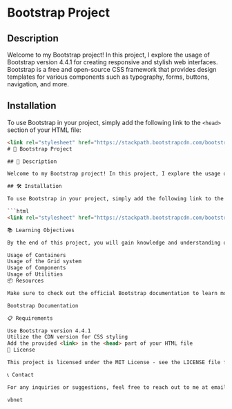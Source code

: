 # Bootstrap Project

## Description

Welcome to my Bootstrap project! In this project, I explore the usage of Bootstrap version 4.4.1 for creating responsive and stylish web interfaces. Bootstrap is a free and open-source CSS framework that provides design templates for various components such as typography, forms, buttons, navigation, and more.

## Installation

To use Bootstrap in your project, simply add the following link to the `<head>` section of your HTML file:

```html
<link rel="stylesheet" href="https://stackpath.bootstrapcdn.com/bootstrap/4.4.1/css/bootstrap.min.css" integrity="sha384-Vkoo8x4CGsO3+Hhxv8T/Q5PaXtkKtu6ug5TOeNV6gBiFeWPGFN9MuhOf23Q9Ifjh" crossorigin="anonymous">
# 🚀 Bootstrap Project

## 📝 Description

Welcome to my Bootstrap project! In this project, I explore the usage of Bootstrap version 4.4.1 for creating responsive and stylish web interfaces. Bootstrap is a free and open-source CSS framework that provides design templates for various components such as typography, forms, buttons, navigation, and more. 

## 🛠️ Installation

To use Bootstrap in your project, simply add the following link to the `<head>` section of your HTML file:

```html
<link rel="stylesheet" href="https://stackpath.bootstrapcdn.com/bootstrap/4.4.1/css/bootstrap.min.css" integrity="sha384-Vkoo8x4CGsO3+Hhxv8T/Q5PaXtkKtu6ug5TOeNV6gBiFeWPGFN9MuhOf23Q9Ifjh" crossorigin="anonymous">

📚 Learning Objectives

By the end of this project, you will gain knowledge and understanding of the following:

Usage of Containers
Usage of the Grid system
Usage of Components
Usage of Utilities
📦 Resources

Make sure to check out the official Bootstrap documentation to learn more:

Bootstrap Documentation

📋 Requirements

Use Bootstrap version 4.4.1
Utilize the CDN version for CSS styling
Add the provided <link> in the <head> part of your HTML file
📄 License

This project is licensed under the MIT License - see the LICENSE file for details.

📞 Contact

For any inquiries or suggestions, feel free to reach out to me at email@example.com.

vbnet
